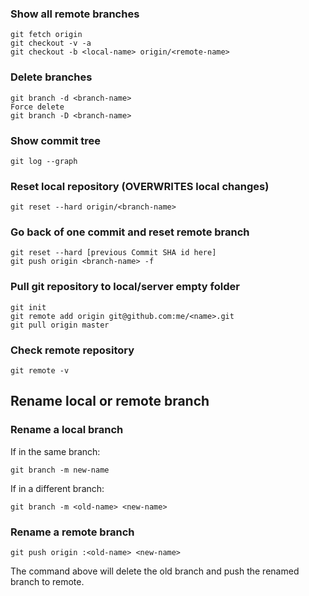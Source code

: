 ### Show all remote branches
```
git fetch origin
git checkout -v -a
git checkout -b <local-name> origin/<remote-name>
```
### Delete branches
```
git branch -d <branch-name>
Force delete
git branch -D <branch-name>
```

### Show commit tree
```
git log --graph
```

### Reset local repository (OVERWRITES local changes)
```
git reset --hard origin/<branch-name>
```

### Go back of one commit and reset remote branch
```
git reset --hard [previous Commit SHA id here]
git push origin <branch-name> -f
```

### Pull git repository to local/server empty folder
```
git init
git remote add origin git@github.com:me/<name>.git
git pull origin master
```

### Check remote repository
```
git remote -v
```

## Rename local or remote branch

### Rename a local branch
If in the same branch:
```
git branch -m new-name
```
If in a different branch:
```
git branch -m <old-name> <new-name>
```

### Rename a remote branch
```
git push origin :<old-name> <new-name>
```
The command above will delete the old branch and push the renamed branch to remote. 


